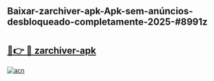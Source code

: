 ## Baixar-zarchiver-apk-Apk-sem-anúncios-desbloqueado-completamente-2025-#8991z

# <h2><a href="https://ainizakaria.my?title=zarchiver-apk&ref=20M">🔗👉 🔴 zarchiver-apk</a></h2>

[![acn](https://github.com/user-attachments/assets/0f9c940e-d8b0-45ae-aac7-cd30a18b3e1c)](https://ainizakaria.my?title=zarchiver-apk&ref=20M)

